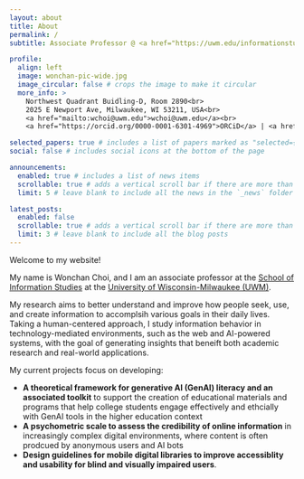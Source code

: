 ```yaml
---
layout: about
title: About
permalink: /
subtitle: Associate Professor @ <a href="https://uwm.edu/informationstudies/">UWM iSchool</a>

profile:
  align: left
  image: wonchan-pic-wide.jpg
  image_circular: false # crops the image to make it circular
  more_info: >
    Northwest Quadrant Buidling-D, Room 2890<br>
    2025 E Newport Ave, Milwaukee, WI 53211, USA<br> 
    <a href="mailto:wchoi@uwm.edu">wchoi@uwm.edu</a><br>
    <a href="https://orcid.org/0000-0001-6301-4969">ORCiD</a> | <a href="https://scholar.google.com/citations?user=p5_1GbgAAAAJ&hl=en">Google Scholar</a><br>

selected_papers: true # includes a list of papers marked as "selected={true}"
social: false # includes social icons at the bottom of the page

announcements:
  enabled: true # includes a list of news items
  scrollable: true # adds a vertical scroll bar if there are more than 3 news items
  limit: 5 # leave blank to include all the news in the `_news` folder

latest_posts:
  enabled: false
  scrollable: true # adds a vertical scroll bar if there are more than 3 new posts items
  limit: 3 # leave blank to include all the blog posts
---
```


Welcome to my website! 

My name is Wonchan Choi, and I am an associate professor at the [School of Information Studies](https://uwm.edu/informationstudies/) at the [University of Wisconsin-Milwaukee (UWM)](https://uwm.edu/). 
 
My research aims to better understand and improve how people seek, use, and create information to accomplsih various goals in their daily lives. Taking a human-centered approach, I study information behavior in technology-mediated environments, such as the web and AI-powered systems, with the goal of generating insights that beneift both academic research and real-world applications. 

My current projects focus on developing: 

- **A theoretical framework for generative AI (GenAI) literacy  and an associated toolkit** to support the creation of educational materials and programs that help college students engage effectively and ethcially with GenAI tools in the higher education context
- **A psychometric scale to assess the credibility of online information** in increasingly complex digital environments, where content is often prodcued by anonymous users and AI bots
- **Design guidelines for mobile digital libraries to improve accessiblity and usability for blind and visually impaired users**.

